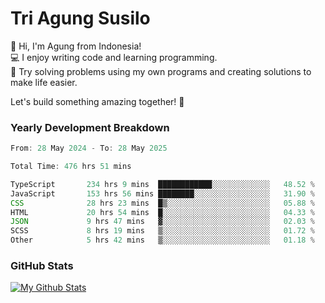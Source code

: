 # Tri Agung Susilo

👋 Hi, I'm Agung from Indonesia!<br>
💻 I enjoy writing code and learning programming.<br>
🧠 Try solving problems using my own programs and creating solutions to make life easier.

Let's build something amazing together! 🚀

### Yearly Development Breakdown

<!--START_SECTION:waka-->

```TypeScript JavaScript PHP
From: 28 May 2024 - To: 28 May 2025

Total Time: 476 hrs 51 mins

TypeScript       234 hrs 9 mins  ████████████░░░░░░░░░░░░░   48.52 %
JavaScript       153 hrs 56 mins ████████░░░░░░░░░░░░░░░░░   31.90 %
CSS              28 hrs 23 mins  █▒░░░░░░░░░░░░░░░░░░░░░░░   05.88 %
HTML             20 hrs 54 mins  █░░░░░░░░░░░░░░░░░░░░░░░░   04.33 %
JSON             9 hrs 47 mins   ▓░░░░░░░░░░░░░░░░░░░░░░░░   02.03 %
SCSS             8 hrs 19 mins   ▒░░░░░░░░░░░░░░░░░░░░░░░░   01.72 %
Other            5 hrs 42 mins   ▒░░░░░░░░░░░░░░░░░░░░░░░░   01.18 %
```

<!--END_SECTION:waka-->

### GitHub Stats

[![My Github Stats](https://github-readme-stats.vercel.app/api?username=triagung128&show_icons=true&hide=contribs,issues&count_private=true&theme=tokyonight)](https://github.com/triagung128)

<!-- [![Top Langs](https://github-readme-stats.vercel.app/api/top-langs/?username=triagung128&layout=compact)](https://github.com/triagung128) -->
